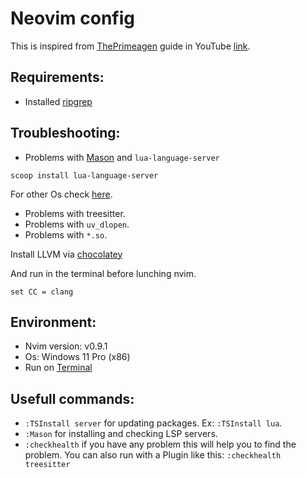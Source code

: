 # Neovim config

This is inspired from [ThePrimeagen](https://github.com/ThePrimeagen) guide in YouTube [link](https://www.youtube.com/watch?v=w7i4amO_zaE).

## Requirements:

- Installed [ripgrep](https://github.com/BurntSushi/ripgrep#installation)

## Troubleshooting:
- Problems with [Mason](https://github.com/williamboman/mason.nvim) and `lua-language-server`

```
scoop install lua-language-server
```
For other Os check [here](https://github.com/LuaLS/lua-language-server/wiki/Getting-Started#install-1).

- Problems with treesitter.
- Problems with `uv_dlopen`.
- Problems with `*.so`.

Install LLVM via [chocolatey](https://community.chocolatey.org/packages/llvm)

And run in the terminal before lunching nvim.
```
set CC = clang
```
## Environment:

- Nvim version: v0.9.1
- Os: Windows 11 Pro (x86)
- Run on [Terminal](https://apps.microsoft.com/store/detail/windows-terminal/9N0DX20HK701)

## Usefull commands:

- `:TSInstall server` for updating packages. Ex: `:TSInstall lua`.
- `:Mason` for installing and checking LSP servers.
- `:checkhealth` if you have any problem this will help you to find the problem. You can also run with a Plugin like this: `:checkhealth treesitter`
